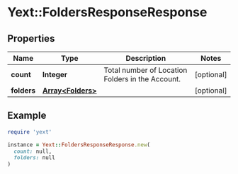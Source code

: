 # Yext::FoldersResponseResponse

## Properties

| Name | Type | Description | Notes |
| ---- | ---- | ----------- | ----- |
| **count** | **Integer** | Total number of Location Folders in the Account. | [optional] |
| **folders** | [**Array&lt;Folders&gt;**](Folders.md) |  | [optional] |

## Example

```ruby
require 'yext'

instance = Yext::FoldersResponseResponse.new(
  count: null,
  folders: null
)
```

